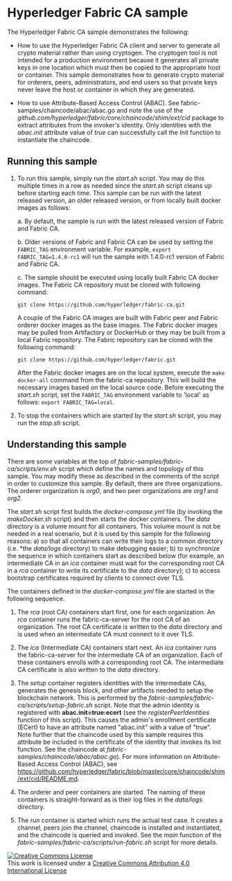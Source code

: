 # Hyperledger Fabric CA sample

The Hyperledger Fabric CA sample demonstrates the following:

* How to use the Hyperledger Fabric CA client and server to generate all crypto
  material rather than using cryptogen.  The cryptogen tool is not intended for
  a production environment because it generates all private keys in one location
  which must then be copied to the appropriate host or container. This sample
  demonstrates how to generate crypto material for orderers, peers,
  administrators, and end users so that private keys never leave the host or
  container in which they are generated.

* How to use Attribute-Based Access Control (ABAC). See
  fabric-samples/chaincode/abac/abac.go and note the use of the *github.com/hyperledger/fabric/core/chaincode/shim/ext/cid* package to extract
  attributes from the invoker's identity.  Only identities with the *abac.init*
  attribute value of *true* can successfully call the *Init* function to
  instantiate the chaincode.

## Running this sample

1. To run this sample, simply run the *start.sh* script.  You may do this
multiple times in a row as needed since the *start.sh* script cleans up before
starting each time.  This sample can be run with the latest released version,
an older released version, or from locally built docker images as follows:

    a. By default, the sample is run with the latest released version of Fabric
    and Fabric CA.

    b. Older versions of Fabric and Fabric CA can be used by setting the
    `FABRIC_TAG` environment variable. For example, `export FABRIC_TAG=1.4.0-rc1`
    will run the sample with 1.4.0-rc1 version of Fabric and Fabric CA.

    c. The sample should be executed using locally built Fabric CA docker images.
    The Fabric CA repository must be cloned with following command:

    `git clone https://github.com/hyperledger/fabric-ca.git`

    A couple of the Fabric CA images are built with Fabric peer and Fabric
    orderer docker images as the base images. The Fabric docker images may be
    pulled from Artifactory or DockerHub or they may be built from a local Fabric
    repository. The Fabric repository can be cloned with the following command:

    `git clone https://github.com/hyperledger/fabric.git`

    After the Fabric docker images are on the local system, execute the
    `make docker-all` command from the fabric-ca repository. This will build
    the necessary images based on the local source code. Before executing the
    *start.sh* script, set the `FABRIC_TAG` environment variable to 'local' as follows:
    `export FABRIC_TAG=local`.

2. To stop the containers which are started by the *start.sh* script, you may run the *stop.sh* script.

## Understanding this sample

There are some variables at the top of *fabric-samples/fabric-ca/scripts/env.sh*
script which define the names and topology of this sample.  You may modify these
as described in the comments of the script in order to customize this sample.
By default, there are three organizations. The orderer organization is *org0*,
and two peer organizations are *org1* and *org2*.

The *start.sh* script first builds the *docker-compose.yml* file (by invoking the
*makeDocker.sh* script) and then starts the docker containers.
The *data* directory is a volume mount for all containers.
This volume mount is not be needed in a real scenario, but it is used by this
sample for the following reasons:
  a) so that all containers can write their logs to a common directory
     (i.e. *the *data/logs* directory) to make debugging easier;
  b) to synchronize the sequence in which containers start as described below
     (for example, an intermediate CA in an *ica* container must wait for the
      corresponding root CA in a *rca* container to write its certificate to
      the *data* directory);
  c) to access bootstrap certificates required by clients to connect over TLS.

The containers defined in the *docker-compose.yml* file are started in the
following sequence.

1. The *rca* (root CA) containers start first, one for each organization.
An *rca* container runs the fabric-ca-server for the root CA of an
organization. The root CA certificate is written to the *data* directory
and is used when an intermediate CA must connect to it over TLS.

2. The *ica* (Intermediate CA) containers start next.  An *ica* container
runs the fabric-ca-server for the intermediate CA of an organization.
Each of these containers enrolls with a corresponding root CA.
The intermediate CA certificate is also written to the *data* directory.

3. The *setup* container registers identities with the intermediate CAs,
generates the genesis block, and other artifacts needed to setup the
blockchain network.  This is performed by the
*fabric-samples/fabric-ca/scripts/setup-fabric.sh* script.  Note that the
admin identity is registered with **abac.init=true:ecert**
(see the *registerPeerIdentities* function of this script).  This causes
the admin's enrollment certificate (ECert) to have an attribute named "abac.init"
with a value of "true".  Note further that the chaincode used by this sample
requires this attribute be included in the certificate of the identity that
invokes its Init function.  See the chaincode at *fabric-samples/chaincode/abac/abac.go*).
For more information on Attribute-Based Access Control (ABAC), see
https://github.com/hyperledger/fabric/blob/master/core/chaincode/shim/ext/cid/README.md.

4. The orderer and peer containers are started.  The naming of these containers
is straight-forward as is their log files in the *data/logs* directory.

5. The *run* container is started which runs the actual test case.  It creates
a channel, peers join the channel, chaincode is installed and instantiated,
and the chaincode is queried and invoked.  See the *main* function of the
*fabric-samples/fabric-ca/scripts/run-fabric.sh* script for more details.

<a rel="license" href="http://creativecommons.org/licenses/by/4.0/"><img alt="Creative Commons License" style="border-width:0" src="https://i.creativecommons.org/l/by/4.0/88x31.png" /></a><br />This work is licensed under a <a rel="license" href="http://creativecommons.org/licenses/by/4.0/">Creative Commons Attribution 4.0 International License</a>
